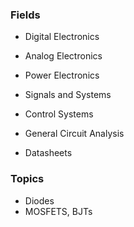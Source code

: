 ### Fields
- Digital Electronics
- Analog Electronics
- Power Electronics

- Signals and Systems
- Control Systems
- General Circuit Analysis
- Datasheets

### Topics
- Diodes
- MOSFETS, BJTs